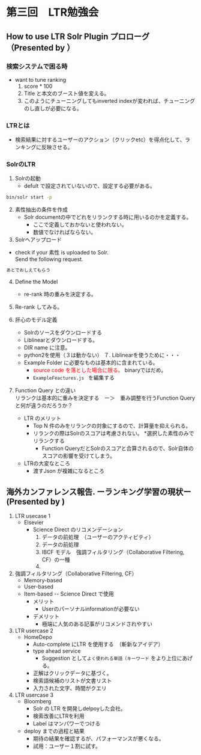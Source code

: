 # 第三回　LTR勉強会

## **How to use LTR Solr Plugin** プロローグ （Presented by ）

### 検索システムで困る時
* want to tune ranking 
	1. score * 100 
	2. Title と本文のブースト値を変える。
	3. このようにチューニングしてもinverted indexが変われば、チューニングのし直しが必要になる。

### LTRとは
* 検索結果に対するユーザーのアクション（クリックetc）を得点化して、ランキングに反映させる。

### SolrのLTR
1. Solrの起動
	* defult で設定されていないので、設定する必要がある。
```sh 
bin/solr start -p 
```	
2. 素性抽出の条件を作成 
	* Solr documentの中でどれをリランクする時に用いるのかを定義する。	
		* ここで定義しておかないと使われない。
	 	* 数値でなければならない。
3. Solrへアップロード	
* check if your 素性 is uploaded to Solr.  
Send the following request. 
```sh 
あとでおしえてもらう
``` 
4. Define the Model 
	* re-rank 時の重みを決定する。

5. Re-rank してみる。

6. 肝心のモデル定義
	* Solrのソースをダウンロードする		
	* Liblinearとダウンロードする。
	* DIR name に注意。
	* python2を使用（３は動かない）
７. Liblinearを使うために・・・
	* Example Folder に必要なものは基本的に含まれている。
		* <font color="red">source code を落とした場合に限る。</font> binaryではだめ。
		* `ExampleFeactures.js ` を編集する
8. Function Query との違い  
リランクは基本的に重みを決定する　ー＞　重み調整を行うFunction Queryと何が違うのだろうか？
	* LTR のメリット
		* Top N 件のみをリランクの対象にするので、計算量を抑えられる。
		* リランクの際はSolrのスコアは考慮されない。
			*選択した素性のみでリランクする
			* Function QueryだとSolrのスコアと合算されるので、Solr自体のスコアの影響を受けてしまう。
	* LTRの大変なところ
		* 渡すJson が複雑になるところ

## **海外カンファレンス報告.** ーランキング学習の現状ー　(Presented by )
1. LTR usecase 1
	* Elsevier 
		* Science Direct のリコメンデーション　
			1. データの前処理　（ユーザーのアクティビティ）
			2. データの前処理　
			3. IBCF モデル　強調フィルタリング（Collaborative Filtering, CF）の一種
			4. 
2. 強調フィルタリング（Collaborative Filtering, CF）
	* Memory-based 
	* User-based 
	* Item-based -- Science Direct で使用
		* メリット
			* Userのパーソナルinformationが必要ない
		* デメリット
			* 極端に人気のある記事がリコメンドされやすい
3. LTR usercase 2
	* HomeDepo 
		* Auto-complete にLTR を使用する　（斬新なアイデア）
		* type ahead service 
			* Suggestion として`よく使われる単語（キーワード` をより上位にあげる。
		* 正解はクリックデータに基づく。
		* 検索語候補のリストが文書リスト
		* 入力された文字、時間がクエリ
4. LTR usercase 3
	* Bloomberg 
		* Solr の LTR を開発しdelpoyした会社。
		* 検索改善にLTRを利用
		* Label はマンパワーでつける
	* deploy までの過程と結果
		* 期待の結果を確認するが、パフォーマンスが悪くなる。
		* 試用：ユーザー１割に試す。
		




